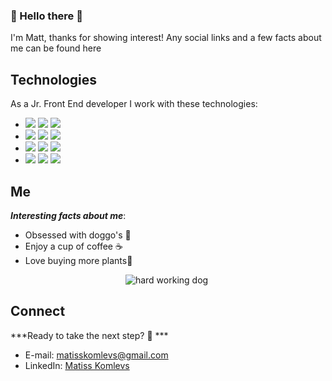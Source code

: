 
### 👋 Hello there 👋
I'm Matt, thanks for showing interest! Any social links and a few facts about me can be found here 

## Technologies
As a Jr. Front End developer I work with these technologies:
- <image src="https://img.shields.io/badge/HTML5-E34F26?style=for-the-badge&logo=html5&logoColor=white" />
  <image src="https://img.shields.io/badge/CSS3-1572B6?style=for-the-badge&logo=css3&logoColor=white" />
  <image src="https://img.shields.io/badge/JavaScript-C8C800?style=for-the-badge&logo=javascript&logoColor=white" />
- <image src="https://img.shields.io/badge/React-20232A?style=for-the-badge&logo=react&logoColor=white" />
  <image src="https://img.shields.io/badge/React_Router-CA4245?style=for-the-badge&logo=react-router&logoColor=white" />
  <image src="https://img.shields.io/badge/Redux-764ABC?style=for-the-badge&logo=redux&logoColor=white" />
- <image src="https://img.shields.io/badge/Node.js-43853D?style=for-the-badge&logo=node.js&logoColor=white" />
  <image src="https://img.shields.io/badge/Bootstrap-563D7C?style=for-the-badge&logo=bootstrap&logoColor=white" />
  <image src="https://img.shields.io/badge/npm-CB3837?style=for-the-badge&logo=npm&logoColor=white" />
- <image src="https://img.shields.io/badge/git-F05032?style=for-the-badge&logo=git&logoColor=white" />
  <image src="https://img.shields.io/badge/GitHub-181717?style=for-the-badge&logo=github&logoColor=white" />
  <image src="https://img.shields.io/badge/Vercel-000000?style=for-the-badge&logo=vercel&logoColor=white&color=blueviolet" />

## Me
***Interesting facts about me***: 
- Obsessed with doggo's 🐶
- Enjoy a cup of coffee ☕️
- Love buying more plants🌱

<p align="center">
  <img src="https://media.giphy.com/media/mCRJDo24UvJMA/giphy.gif" alt="hard working dog"/>
  <img src="https://media.giphy.com/media/2jMoweVLBUbLKx9Ty9/giphy.gif" alt=""dog enjoying a pupaccino/>
</p>

## Connect
***Ready to take the next step? 🤩 ***
- E-mail: matisskomlevs@gmail.com
- LinkedIn: [Matiss Komlevs](https://www.linkedin.com/in/matīss-komļevs-20343020b/)

